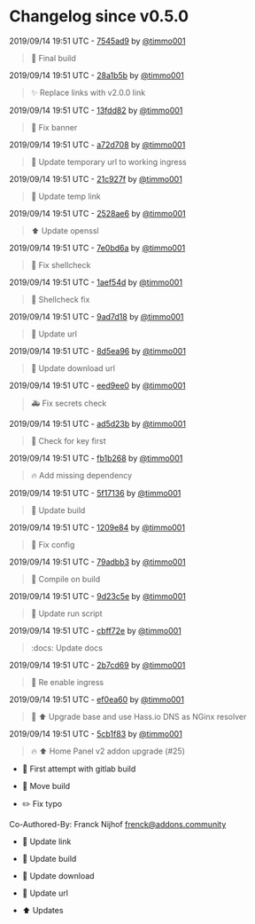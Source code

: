 # Changelog since v0.5.0

2019/09/14 19:51 UTC - [7545ad9](https://github.com/hassio-addons/addon-home-panel/commit/7545ad9067eaaf6a9888fd5803052d364cfdce92) by [@timmo001](https://github.com/timmo001)
> :rocket: Final build 

2019/09/14 19:51 UTC - [28a1b5b](https://github.com/hassio-addons/addon-home-panel/commit/28a1b5b7c8f3584d2f9519d50c3c7d0e82961ada) by [@timmo001](https://github.com/timmo001)
> :sparkles: Replace links with v2.0.0 link 

2019/09/14 19:51 UTC - [13fdd82](https://github.com/hassio-addons/addon-home-panel/commit/13fdd820cc8494c65a5df7046a1a7a2ba5305c26) by [@timmo001](https://github.com/timmo001)
> :hammer: Fix banner 

2019/09/14 19:51 UTC - [a72d708](https://github.com/hassio-addons/addon-home-panel/commit/a72d708bd0985adc2396325068bd5b25443d9583) by [@timmo001](https://github.com/timmo001)
> :hammer: Update temporary url to working ingress 

2019/09/14 19:51 UTC - [21c927f](https://github.com/hassio-addons/addon-home-panel/commit/21c927f4ce168e2f51fc42d82771ba9de87976a0) by [@timmo001](https://github.com/timmo001)
> :hammer: Update temp link 

2019/09/14 19:51 UTC - [2528ae6](https://github.com/hassio-addons/addon-home-panel/commit/2528ae6df89de36085f3373a64fee7baa31f246b) by [@timmo001](https://github.com/timmo001)
> :arrow_up: Update openssl 

2019/09/14 19:51 UTC - [7e0bd6a](https://github.com/hassio-addons/addon-home-panel/commit/7e0bd6aea084f50f15039b3cd6273f1c707d6176) by [@timmo001](https://github.com/timmo001)
> :shirt: Fix shellcheck 

2019/09/14 19:51 UTC - [1aef54d](https://github.com/hassio-addons/addon-home-panel/commit/1aef54deda47a2e6ddaf8ac452fcbae35cd44b0e) by [@timmo001](https://github.com/timmo001)
> :shirt: Shellcheck fix 

2019/09/14 19:51 UTC - [9ad7d18](https://github.com/hassio-addons/addon-home-panel/commit/9ad7d184db5074302451aa7b9f1825ac9b7b2a0a) by [@timmo001](https://github.com/timmo001)
> :hammer: Update url 

2019/09/14 19:51 UTC - [8d5ea96](https://github.com/hassio-addons/addon-home-panel/commit/8d5ea9610d5669d54d952a5b96b1841833182de7) by [@timmo001](https://github.com/timmo001)
> :hammer: Update download url 

2019/09/14 19:51 UTC - [eed9ee0](https://github.com/hassio-addons/addon-home-panel/commit/eed9ee007c3185c8c48d68a0ded79bf3d0b0514a) by [@timmo001](https://github.com/timmo001)
> :ambulance: Fix secrets check 

2019/09/14 19:51 UTC - [ad5d23b](https://github.com/hassio-addons/addon-home-panel/commit/ad5d23bcc01842731a8f849908b619ef4ff69698) by [@timmo001](https://github.com/timmo001)
> :hammer: Check for key first 

2019/09/14 19:51 UTC - [fb1b268](https://github.com/hassio-addons/addon-home-panel/commit/fb1b268a3251e203e0ef1945869564edb1f69c6d) by [@timmo001](https://github.com/timmo001)
> :fire: Add missing dependency 

2019/09/14 19:51 UTC - [5f17136](https://github.com/hassio-addons/addon-home-panel/commit/5f1713626993cb60befa460e0be808f233bc5c4c) by [@timmo001](https://github.com/timmo001)
> :hammer: Update build 

2019/09/14 19:51 UTC - [1209e84](https://github.com/hassio-addons/addon-home-panel/commit/1209e84e5a7f39bf632bcdcdfe82a137128c94b0) by [@timmo001](https://github.com/timmo001)
> :hammer: Fix config 

2019/09/14 19:51 UTC - [79adbb3](https://github.com/hassio-addons/addon-home-panel/commit/79adbb3589659a2e9bea6ff810e56630eb87bca3) by [@timmo001](https://github.com/timmo001)
> :hammer: Compile on build 

2019/09/14 19:51 UTC - [9d23c5e](https://github.com/hassio-addons/addon-home-panel/commit/9d23c5eb21b1374799bc4cb508a8ab87692ac098) by [@timmo001](https://github.com/timmo001)
> :hammer: Update run script 

2019/09/14 19:51 UTC - [cbff72e](https://github.com/hassio-addons/addon-home-panel/commit/cbff72ebdd31c925e5736e381dbf2fbc9307508c) by [@timmo001](https://github.com/timmo001)
> :docs: Update docs 

2019/09/14 19:51 UTC - [2b7cd69](https://github.com/hassio-addons/addon-home-panel/commit/2b7cd697f6325c4d57004974778ce0ff45e5386f) by [@timmo001](https://github.com/timmo001)
> :hammer: Re enable ingress 

2019/09/14 19:51 UTC - [ef0ea60](https://github.com/hassio-addons/addon-home-panel/commit/ef0ea60964295f914aefd68add0fd7729f1d48f3) by [@timmo001](https://github.com/timmo001)
> :hammer: :arrow_up: Upgrade base and use Hass.io DNS as NGinx resolver 

2019/09/14 19:51 UTC - [5cb1f83](https://github.com/hassio-addons/addon-home-panel/commit/5cb1f83e99c7e19a4d00358418ecd840a1533e3d) by [@timmo001](https://github.com/timmo001)
> :fire: :arrow_up: Home Panel v2 addon upgrade (#25)

* :hammer: First attempt with gitlab build

* :hammer: Move build

* :pencil2: Fix typo

Co-Authored-By: Franck Nijhof <frenck@addons.community>

* :hammer: Update link

* :hammer: Update build

* :hammer: Update download

* :hammer: Update url

* :arrow_up: Updates 

